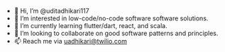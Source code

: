 - 👋 Hi, I’m @uditadhikari117
- 👀 I’m interested in low-code/no-code software software solutions.
- 🌱 I’m currently learning flutter/dart, react, and scala.
- 💞️ I’m looking to collaborate on good software patterns and principles.
- 📫 Reach me via uadhikari@twilio.com

<!---
uditadhikari117/uditadhikari117 is a ✨ special ✨ repository because its `README.md` (this file) appears on your GitHub profile.
You can click the Preview link to take a look at your changes.
--->
